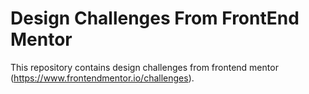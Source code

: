 # Design Challenges From FrontEnd Mentor

This repository contains design challenges from frontend mentor (https://www.frontendmentor.io/challenges).